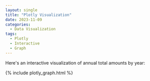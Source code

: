 ```yaml
---
layout: single
title: "Plotly Visualization"
date: 2023-11-09
categories:
  - Data Visualization
tags:
  - Plotly
  - Interactive
  - Graph
---
```


Here's an interactive visualization of annual total amounts by year:

{% include plotly_graph.html %}
